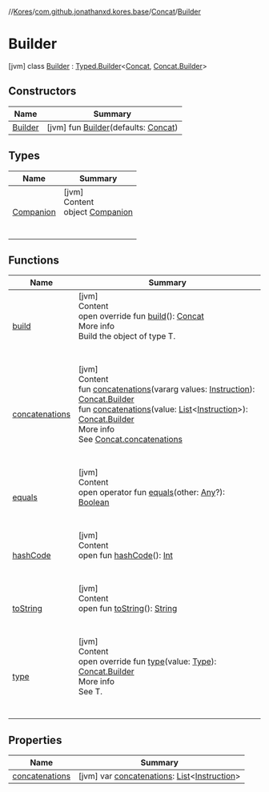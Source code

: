 //[Kores](../../../index.md)/[com.github.jonathanxd.kores.base](../../index.md)/[Concat](../index.md)/[Builder](index.md)



# Builder  
 [jvm] class [Builder](index.md) : [Typed.Builder](../../-typed/-builder/index.md)<[Concat](../index.md), [Concat.Builder](index.md)>    


## Constructors  
  
|  Name|  Summary| 
|---|---|
| <a name="com.github.jonathanxd.kores.base/Concat.Builder/Builder/#com.github.jonathanxd.kores.base.Concat/PointingToDeclaration/"></a>[Builder](-builder.md)| <a name="com.github.jonathanxd.kores.base/Concat.Builder/Builder/#com.github.jonathanxd.kores.base.Concat/PointingToDeclaration/"></a> [jvm] fun [Builder](-builder.md)(defaults: [Concat](../index.md))   <br>


## Types  
  
|  Name|  Summary| 
|---|---|
| <a name="com.github.jonathanxd.kores.base/Concat.Builder.Companion///PointingToDeclaration/"></a>[Companion](-companion/index.md)| <a name="com.github.jonathanxd.kores.base/Concat.Builder.Companion///PointingToDeclaration/"></a>[jvm]  <br>Content  <br>object [Companion](-companion/index.md)  <br><br><br>


## Functions  
  
|  Name|  Summary| 
|---|---|
| <a name="com.github.jonathanxd.kores.base/Concat.Builder/build/#/PointingToDeclaration/"></a>[build](build.md)| <a name="com.github.jonathanxd.kores.base/Concat.Builder/build/#/PointingToDeclaration/"></a>[jvm]  <br>Content  <br>open override fun [build](build.md)(): [Concat](../index.md)  <br>More info  <br>Build the object of type T.  <br><br><br>
| <a name="com.github.jonathanxd.kores.base/Concat.Builder/concatenations/#kotlin.Array[com.github.jonathanxd.kores.Instruction]/PointingToDeclaration/"></a>[concatenations](concatenations.md)| <a name="com.github.jonathanxd.kores.base/Concat.Builder/concatenations/#kotlin.Array[com.github.jonathanxd.kores.Instruction]/PointingToDeclaration/"></a>[jvm]  <br>Content  <br>fun [concatenations](concatenations.md)(vararg values: [Instruction](../../../com.github.jonathanxd.kores/-instruction/index.md)): [Concat.Builder](index.md)  <br>fun [concatenations](concatenations.md)(value: [List](https://kotlinlang.org/api/latest/jvm/stdlib/kotlin.collections/-list/index.html)<[Instruction](../../../com.github.jonathanxd.kores/-instruction/index.md)>): [Concat.Builder](index.md)  <br>More info  <br>See [Concat.concatenations](../concatenations.md)  <br><br><br>
| <a name="kotlin/Any/equals/#kotlin.Any?/PointingToDeclaration/"></a>[equals](../../../com.github.jonathanxd.kores.util/-simple-resolver/index.md#%5Bkotlin%2FAny%2Fequals%2F%23kotlin.Any%3F%2FPointingToDeclaration%2F%5D%2FFunctions%2F-427383591)| <a name="kotlin/Any/equals/#kotlin.Any?/PointingToDeclaration/"></a>[jvm]  <br>Content  <br>open operator fun [equals](../../../com.github.jonathanxd.kores.util/-simple-resolver/index.md#%5Bkotlin%2FAny%2Fequals%2F%23kotlin.Any%3F%2FPointingToDeclaration%2F%5D%2FFunctions%2F-427383591)(other: [Any](https://kotlinlang.org/api/latest/jvm/stdlib/kotlin/-any/index.html)?): [Boolean](https://kotlinlang.org/api/latest/jvm/stdlib/kotlin/-boolean/index.html)  <br><br><br>
| <a name="kotlin/Any/hashCode/#/PointingToDeclaration/"></a>[hashCode](../../../com.github.jonathanxd.kores.util/-simple-resolver/index.md#%5Bkotlin%2FAny%2FhashCode%2F%23%2FPointingToDeclaration%2F%5D%2FFunctions%2F-427383591)| <a name="kotlin/Any/hashCode/#/PointingToDeclaration/"></a>[jvm]  <br>Content  <br>open fun [hashCode](../../../com.github.jonathanxd.kores.util/-simple-resolver/index.md#%5Bkotlin%2FAny%2FhashCode%2F%23%2FPointingToDeclaration%2F%5D%2FFunctions%2F-427383591)(): [Int](https://kotlinlang.org/api/latest/jvm/stdlib/kotlin/-int/index.html)  <br><br><br>
| <a name="kotlin/Any/toString/#/PointingToDeclaration/"></a>[toString](../../../com.github.jonathanxd.kores.util/-simple-resolver/index.md#%5Bkotlin%2FAny%2FtoString%2F%23%2FPointingToDeclaration%2F%5D%2FFunctions%2F-427383591)| <a name="kotlin/Any/toString/#/PointingToDeclaration/"></a>[jvm]  <br>Content  <br>open fun [toString](../../../com.github.jonathanxd.kores.util/-simple-resolver/index.md#%5Bkotlin%2FAny%2FtoString%2F%23%2FPointingToDeclaration%2F%5D%2FFunctions%2F-427383591)(): [String](https://kotlinlang.org/api/latest/jvm/stdlib/kotlin/-string/index.html)  <br><br><br>
| <a name="com.github.jonathanxd.kores.base/Concat.Builder/type/#java.lang.reflect.Type/PointingToDeclaration/"></a>[type](type.md)| <a name="com.github.jonathanxd.kores.base/Concat.Builder/type/#java.lang.reflect.Type/PointingToDeclaration/"></a>[jvm]  <br>Content  <br>open override fun [type](type.md)(value: [Type](https://docs.oracle.com/javase/8/docs/api/java/lang/reflect/Type.html)): [Concat.Builder](index.md)  <br>More info  <br>See T.  <br><br><br>


## Properties  
  
|  Name|  Summary| 
|---|---|
| <a name="com.github.jonathanxd.kores.base/Concat.Builder/concatenations/#/PointingToDeclaration/"></a>[concatenations](concatenations.md)| <a name="com.github.jonathanxd.kores.base/Concat.Builder/concatenations/#/PointingToDeclaration/"></a> [jvm] var [concatenations](concatenations.md): [List](https://kotlinlang.org/api/latest/jvm/stdlib/kotlin.collections/-list/index.html)<[Instruction](../../../com.github.jonathanxd.kores/-instruction/index.md)>   <br>

